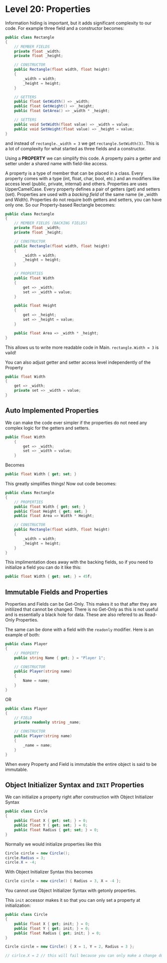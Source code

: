 # Level 20: Properties

Information hiding is important, but it adds significant complexity to our code. For example three field and a constructor becomes:
```cs
public class Rectangle
{
    // MEMBER FIELDS
    private float _width;
    private float _height; 

    // CONSTRUCTOR
    public Rectangle(float width, float height) 
    {
        _width = width;
        _height = height;
    }

    // GETTERS
    public float GetWidth() => _width; 
    public float GetHeight() => _height;
    public float GetArea() => _width * _height;

    // SETTERS
    public void SetWidth(float value) => _width = value;
    public void SetHeight(float value) => _height = value;
}
```
and instead of `rectangle._width = 3` we get `rectangle.SetWidth(3)`. This is a lot of complexity for what started as three fields and a constructor. 

Using a **PROPERTY** we can simplify this code. A property pairs a getter and setter under a shared name with field-like access. 

A property is a type of member that can be placed in a class. Every property comes with a type (int, float, char, bool, etc.) and an modifiers like access level (public, private, internal) and others.
Properties are uses UpperCamelCase. Every property defines a pair of getters (get) and setters (set). Properties are used with a *backing field* of the same name (ie _width and Width). Properties do
not require both getters and setters, you can have only one. So our Property-based Rectangle becomes:
```cs
public class Rectangle
{
    // MEMBER FIELDS (BACKING FIELDS)
    private float _width;
    private float _height; 

    // CONSTRUCTOR
    public Rectangle(float width, float height) 
    {
        _width = width;
        _height = height;
    }

    // PROPERTIES
    public float Width
    {
        get => _width;
        set => _width = value;
    }

    public float Height
    {
        get => _height;
        set => _height = value;
    }

    public float Area => _width * _height;
}
```
This allows us to write more readable code in Main. `rectangle.Width = 3` is vaild!

You can also adjust getter and setter access level independently of the Property
```cs
public float Width
{
    get => _width;
    private set => _width = value;
}
```

## Auto Implemented Properties
We can make the code ever simpler if the properties do not need any complex logic for the getters and setters. 
```cs
public float Width
    {
        get => _width;
        set => _width = value;
    }
```
Becomes
```cs
public float Width { get; set; }
```
This greatly simplifies things! Now out code becomes:
```cs
public class Rectangle
{
    // PROPERTIES
    public float Width { get; set; }
    public float Height { get; set; }
    public float Area => Width * Height;

    // CONSTRUCTOR
    public Rectangle(float width, float height) 
    {
        _width = width;
        _height = height;
    }
}
```

This implimentation does away with the backing fields, so if you need to initialize a field you can do it like this:
```cs
public float Width { get; set; } = 45f;
```

## Immutable Fields and Properties
Properties and Fields can be Get-Only. This makes it so that after they are initilized that cannot be changed. There is no Get-Only as this is not useful and is essentially a black hole for data. 
These are also refered to as Read-Only Properties.

The same can be done with a field with the `readonly` modifier. Here is an example of both:
```cs
public class Player
{
    // PROPERTY
    public string Name { get; } = "Player 1";

    // CONSTRUCTOR
    public Player(string name)
    {
        Name = name;
    }
}
```

OR
```cs
public class Player
{
    // FIELD
    private readonly string _name; 

    // CONSTRUCTOR
    public Player(string name)
    {
        _name = name;
    }
}
```

When every Property and Field is immutable the entire object is said to be immutable. 

## Object Initializer Syntax and `INIT` Properties
We can initialize a property right after construction with Object Initializer Syntax
```cs
public class Circle
{
    public float X { get; set; } = 0;
    public float Y { get; set; } = 0;
    public float Radius { get; set; } = 0;
}
```

Normally we would initialize properties like this
```cs
Circle circle = new Circle();
circle.Radius = 3;
circle.X = -4;
```

With Object Initializer Syntax this becomes
```cs
Circle circle = new circle() { Radius = 3, X = -4 };
```
You cannot use Object Initializer Syntax with getonly properties. 

This `init` accessor makes it so that you can only set a property at initialization:
```cs
public class Circle
{
    public float X { get; init; } = 0;
    public float Y { get; init; } = 0;
    public float Radius { get; init; } = 0;
}

Circle circle = new Circle() { X = 1, Y = 2, Radius = 3 };

// cirlce.X = 2 // this will fail because you can only make a change during initialization.
```
